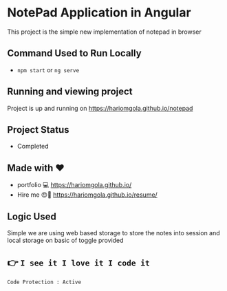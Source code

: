 # NotePad Application in Angular
This project is the simple new implementation of notepad in browser

## Command Used to Run Locally
- `npm start` or `ng serve`

## Running and viewing project
Project is up and running on https://hariomgola.github.io/notepad

## Project Status
  - Completed

## Made with :heart:
  - portfolio :computer: https://hariomgola.github.io/
  - Hire me :heart_eyes::yellow_heart: https://hariomgola.github.io/resume/

## Logic Used
  Simple we are using web based storage to store the notes into session and local storage on basic of toggle provided

## :point_right: `I see it I love it I code it`

```
Code Protection : Active
```
